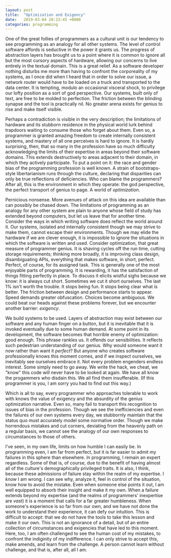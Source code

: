 ```yaml
---
layout: post
title:  "Optimization and Exigency"
date:   2019-03-04 20:23:45 +0000
categories: programming 
---
```

One of the great follies of programmers as a cultural unit is our tendency to see programming as an analogy for all other systems. The level of control software affords is seductive in the power it grants us. The progress of abstraction layers has brought us to a point where it is common to ignore all but the most cursory aspects of hardware, allowing our concerns to live entirely in the textual domain. This is a great relief. As a software developer nothing disturbs me more than having to confront the corporeality of my systems, as I once did when I heard that in order to solve our issue, a network router would have to be loaded on a truck and transported to the data center. It is tempting, modulo an occasional visceral shock, to privilege our lofty position as a sort of god perspective. Our systems, built only of text, are free to be molded to perfection. The friction between the blinding synapse and the tool is practically nil. No greater arena exists for genius to rise and make itself visible.

Perhaps a contradiction is visible in the very description; the limitations of hardware and its stubborn residence in the physical world lurk behind trapdoors waiting to consume those who forget about them. Even so, a programmer is granted amazing freedom to create internally consistent systems, and mastery of all one perceives is hard to ignore. It is hardly surprising, then, that so many in the profession have so much difficulty acknowledging the limits of their expertise in areas beyond their software domains. This extends destructively to areas adjacent to their domain, in which they actively participate. To put a point on it: the race and gender bias of the programming profession is well known. A strain of bootstraps-style libertarianism runs through the culture, declaring that disparities can only be true reflections of deficiencies. Who can blame the programmers? After all, this is the environment in which they operate: the god perspective, the perfect transport of genius to page. A world of *optimization*.

Pernicious nonsense. More avenues of attack on this idea are available than can possibly be chased down. The limitations of programming as an analogy for any other system are plain to anyone whose field of study has extended beyond computers, but let us leave that for another time. Consider the ways in which writing software does reflect the world around it. Our systems, isolated and internally consistent though we may strive to make them, cannot escape their environments. Though we may elide the hardware if we are clever enough, it is impossible to ignore the situations in which the software is written and used. Consider optimization, that great measure of programmer genius. It is shaving cycles off the run time, cutting storage requirements; thinking more broadly, it is improving class design, disambiguating APIs, everything that makes software, in short, perfect. Perfect, of course, for its assigned task. This is generally one of the most enjoyable parts of programming. It is rewarding, it has the satisfaction of things fitting perfectly in place. To discuss it elicits wistful sighs because we know: it is always cut short. Sometimes we cut it short ourselves. The last 1% isn't worth the trouble. It stops being fun. It stops being clear what is better. The friction between design and performance starts to appear. Speed demands greater obfuscation. Choices become ambiguous. We could beat our heads against these problems forever, but we encounter another barrier: *exigency*.

We build systems to be used. Layers of abstraction may exist between our software and any human finger on a button, but it is inevitable that it is invoked eventually due to some human demand. At some point in its development, the software becomes that horrible enemy of optimization: good enough. This phrase rankles us. It offends our sensibilities. It reflects such pedestrian understanding of our genius. Why would someone want it *now* rather than want it *perfect*? But anyone who creates software professionally knows this moment comes, and if we inspect ourselves, we inevitably see ourselves embrace it. Not every problem engenders endless interest. Some simply need to go away. We write the hack, we cheat, we "know" this code will never have to be looked at again. We have all know the progammers who disdain this. We all find them insufferable. (If this programmer is you, I am sorry you had to find out this way.)

Which is all to say, every programmer who approaches tolerable to work with knows the value of exigency and the absurdity of the genius optimization narrative. Even so, many fail to transport this recognition to issues of bias in the profession. Though we see the inefficiencies and even the failures of our own systems every day, we stubbornly maintain that the status quo must accurately model some normative order. Though we make horrendous mistakes and cut corners, deviating from the heavenly path on a regular basis, we cannot see the analogy of our own responses to circumstances to those of others.

I've seen, in my own life, limits on how humble I can easily be. In programming even, I am far from perfect, but it is far easier to admit my failures in this sphere than elsewhere. In programming, I remain an expert regardless. Some of that is, of course, due to the benefit of having almost all of the culture's demographically privileged traits. It is also, I think, because these admissions of failure stay within the realm of my expertise. I *know* I am wrong. I can see why, analyze it, feel in control of the situation, know how to avoid the mistake. Even when someone else points it out, I am well equipped to absorb their insight and make it my own. When a failure extends beyond my expertise (and the realms of programmers' inexpertise are *vast*) it is a moment that calls for a far greater humbleness. When someone's experience is so far from our own, and we have not done the work to understand their experience, it can defy our intuition. This is difficult to accept: that we do not have the tools to take this lesson and make it our own. This is not an ignorance of a detail, but of an entire collection of circumstances and exigencies that have led to this moment. Here, too, I am often challenged to see the human cost of my mistakes, to confront the indiginity of my indifference. I can only strive to accept this, make amends, and learn from the challenge. A person cannot learn without challenge, and that is, after all, all I am.
